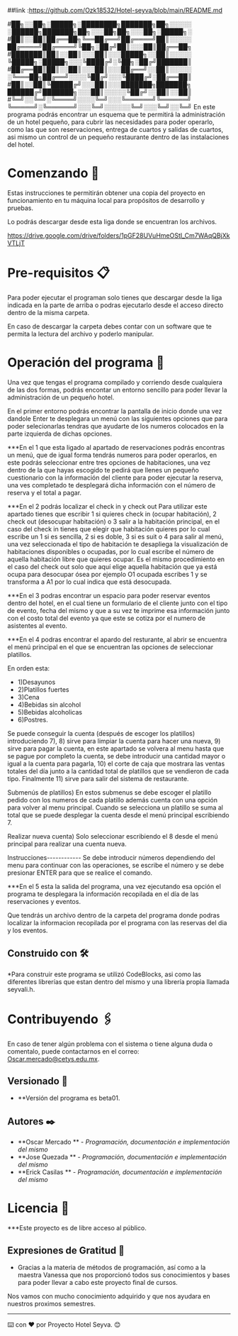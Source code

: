##link :https://github.com/Ozk18532/Hotel-seyva/blob/main/README.md

#██╗░░██╗░█████╗░████████╗███████╗██╗░░░░░  ░██████╗███████╗██╗░░░██╗██╗░░░██╗░█████╗░
#██║░░██║██╔══██╗╚══██╔══╝██╔════╝██║░░░░░  ██╔════╝██╔════╝╚██╗░██╔╝██║░░░██║██╔══██╗
#███████║██║░░██║░░░██║░░░█████╗░░██║░░░░░  ╚█████╗░█████╗░░░╚████╔╝░╚██╗░██╔╝███████║
#██╔══██║██║░░██║░░░██║░░░██╔══╝░░██║░░░░░  ░╚═══██╗██╔══╝░░░░╚██╔╝░░░╚████╔╝░██╔══██║
#██║░░██║╚█████╔╝░░░██║░░░███████╗███████╗  ██████╔╝███████╗░░░██║░░░░░╚██╔╝░░██║░░██║
#╚═╝░░╚═╝░╚════╝░░░░╚═╝░░░╚══════╝╚══════╝  ╚═════╝░╚══════╝░░░╚═╝░░░░░░╚═╝░░░╚═╝░░╚═╝
En este programa podrás encontrar un esquema que te permitirá la administración de un hotel pequeño, para cubrir las necesidades para poder operarlo,
como las que son reservaciones, entrega de cuartos y salidas de cuartos, asi mismo un control de un pequeño restaurante dentro de las instalaciones 
del hotel.

# Comenzando 🚀

Estas instrucciones te permitirán obtener una copia del proyecto en funcionamiento en tu máquina local para propósitos de desarrollo y pruebas.

Lo podrás descargar desde esta liga donde se encuentran los archivos.

https://drive.google.com/drive/folders/1pGF28UVuHmeOStI_Cm7WAqQBjXkVTLjT


# Pre-requisitos 📋

Para poder ejecutar el programan solo tienes que descargar desde la liga indicada en la parte de arriba o podras ejecutarlo desde el acceso directo
dentro de la misma carpeta.

En caso de descargar la carpeta debes contar con un software que te permita la lectura del archivo y poderlo manipular.

# Operación del programa 🔧

Una vez que tengas el programa compilado y corriendo desde cualquiera de las dos formas, podrás encontar un entorno sencillo para poder llevar la
administración de un pequeño hotel. 

En el primer entorno podrás encontrar la pantalla de inicio donde una vez dandole Enter te desplegara un menú con las siguientes opciones que para
poder selecionarlas tendras que ayudarte de los numeros colocados en la parte izquierda de dichas opciones.

***En el 1 que esta ligado al apartado de reservaciones podrás encontras un menú, que de igual forma tendrás numeros para poder operarlos, en este
podrás seleccionar entre tres opciones de habitaciones, una vez dentro de la que hayas escogido te pedirá que llenes un pequeño cuestionario
con la información del cliente para poder ejecutar la reserva, una ves completado te desplegará dicha información con el número de reserva y el
total a pagar.

***En el 2 podrás localizar el check in y check out Para utilizar este apartado tienes que escribir 1 si quieres check in (ocupar habitación), 
2 check out (desocupar habitación) o 3 salir a la habitación principal, en el caso del check in tienes que elegir que habitación quieres por lo 
cual escribe un 1 si es sencilla, 2 si es doble, 3 si es suit o 4 para salir al menú, una vez seleccionada el tipo de habitación te desapliega 
la  visualización de habitaciones disponibles o ocupadas, por lo cual escribe el número de aquella habitación libre que quieres ocupar. Es el 
mismo procedimiento en el caso del check out solo que aquí elige aquella habitación que ya está ocupa para desocupar ósea por ejemplo O1 ocupada 
escribes 1 y se transforma a  A1 por lo cual indica que está desocupada.


***En el 3 podras encontrar un espacio para poder reservar eventos dentro del hotel, en el cual tiene un formulario de el cliente junto con el tipo de 
evento, fecha del mismo y que a su vez te imprime esa información junto con el costo total del evento ya que este se cotiza por el numero de asistentes 
al evento.


***En el 4 podras encontrar el apardo del resturante, al abrir se encuentra el menú principal en el que se encuentran las opciones de seleccionar 
platillos.

En orden esta:
* 1)Desayunos
* 2)Platillos fuertes
* 3)Cena
* 4)Bebidas sin alcohol
* 5)Bebidas alcoholicas
* 6)Postres.

Se puede conseguir la cuenta (después de escoger los platillos) introduciendo 7), 8) sirve para limpiar la cuenta 
para hacer una nueva, 9) sirve para pagar la cuenta, en este apartado se volvera al menu hasta que se pague por completo
la cuenta, se debe introducir una cantidad mayor o igual a la cuenta para pagarla, 10) el corte de caja que mostrara
las ventas totales del día junto a la cantidad total de platillos que se vendieron de cada tipo. Finalmente 11)
sirve para salir del sistema de restaurante.

Submenús de platillos)
En estos submenus se debe escoger el platillo pedido con los numeros de cada platillo además cuenta con una
opción para volver al menu principal.
Cuando se selecciona un platillo se suma al total que se puede desplegar la cuenta desde el menú
principal escribiendo 7.

Realizar nueva cuenta)
Solo seleccionar escribiendo el 8 desde el menú principal para realizar una cuenta nueva.

Instrucciones------------
Se debe introducir números dependiendo del menu para continuar con las operaciones, se escribe el número y se debe presionar ENTER 
para que se realice el comando.



***En el 5 esta la salida del programa, una vez ejecutando esa opción el programa te desplegara la información recopilada en el día de las reservaciones
y eventos.


Que tendrás un archivo dentro de la carpeta del programa donde podras localizar la informacion recopilada por el programa con las reservas del dia y 
los eventos.

## Construido con 🛠️

*Para construir este programa se utilizó CodeBlocks, asi como las diferentes librerías que estan dentro del mismo y una librería propia llamada seyvali.h.

# Contribuyendo 🖇️

En caso de tener algún problema con el sistema o tiene alguna duda o comentalo, puede contactarnos en el correo: Oscar.mercado@cetys.edu.mx.

## Versionado 📌

* **Versión del programa es beta01.

## Autores ✒️

* **Oscar Mercado ** - *Programación, documentación e implementación del mismo*  
* **Jose Quezada ** - *Programación, documentación e implementación del mismo* 
* **Erick Casilas ** - *Programación, documentación e implementación del mismo*  

# Licencia 📄

***Este proyecto es de libre acceso al público.

## Expresiones de Gratitud 🎁

* Gracias a la materia de métodos de programación, así como a la maestra Vanessa que nos proporcionó todos sus conocimientos y bases para poder llevar
a cabo este proyecto final de cursos.

Nos vamos con mucho conocimiento adquirido y que nos ayudara en nuestros proximos semestres.


---
⌨️ con ❤️ por Proyecto Hotel Seyva. 😊
